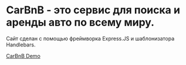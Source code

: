 # **СarBnB** - это сервис для поиска и аренды авто по всему миру.

Сайт сделан с помощью фреймворка Express.JS и шаблонизатора Handlebars.


[CarBnB Demo](https://github.com/avvolkova/carbnb/blob/main/gif.gif)


